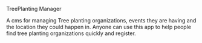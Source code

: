 TreePlanting Manager

A cms for managing Tree planting organizations, events they are having and the location they could happen in.
Anyone can use this app to help people find tree planting organizations quickly and register.
